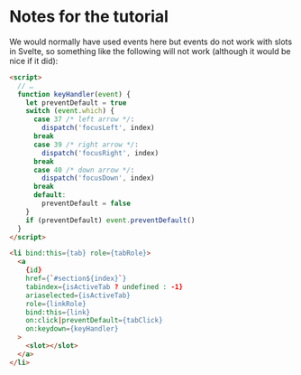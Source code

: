 # Notes for the tutorial

We would normally have used events here but events do not work with slots in Svelte, so something like the following will not work (although it would be nice if it did):

```html
<script>
  // …
  function keyHandler(event) {
    let preventDefault = true
    switch (event.which) {
      case 37 /* left arrow */:
        dispatch('focusLeft', index)
      break
      case 39 /* right arrow */:
        dispatch('focusRight', index)
      break
      case 40 /* down arrow */:
        dispatch('focusDown', index)
      break
      default:
        preventDefault = false
    }
    if (preventDefault) event.preventDefault()
  }
</script>

<li bind:this={tab} role={tabRole}>
  <a
    {id}
    href={`#section${index}`}
    tabindex={isActiveTab ? undefined : -1}
    ariaselected={isActiveTab}
    role={linkRole}
    bind:this={link}
    on:click|preventDefault={tabClick}
    on:keydown={keyHandler}
  >
    <slot></slot>
  </a>
</li>
```
